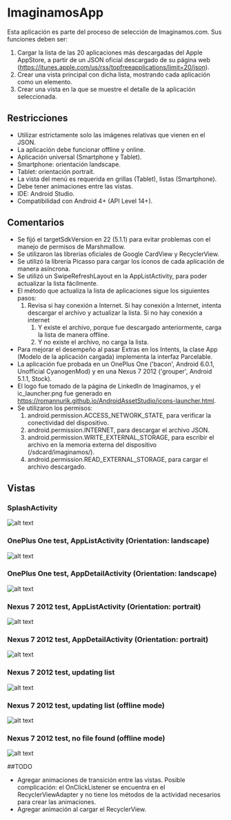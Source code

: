 # ImaginamosApp
Esta aplicación es parte del proceso de selección de Imaginamos.com.
Sus funciones deben ser:

1. Cargar la lista de las 20 aplicaciones más descargadas del Apple AppStore, a partir de un JSON oficial descargado de su página web (https://itunes.apple.com/us/rss/topfreeapplications/limit=20/json).
2. Crear una vista principal con dicha lista, mostrando cada aplicación como un elemento.
3. Crear una vista en la que se muestre el detalle de la aplicación seleccionada.

## Restricciones
* Utilizar estrictamente solo las imágenes relativas que vienen en el JSON.
* La aplicación debe funcionar offline y online.
* Aplicación universal (Smartphone y Tablet).
* Smartphone: orientación landscape.
* Tablet: orientación portrait.
* La vista del menú es requerida en grillas (Tablet), listas (Smartphone).
* Debe tener animaciones entre las vistas.
* IDE: Android Studio.
* Compatibilidad con Android 4+ (API Level 14+).

## Comentarios
* Se fijó el targetSdkVersion en 22 (5.1.1) para evitar problemas con el manejo de permisos de Marshmallow.
* Se utilizaron las librerías oficiales de Google CardView y RecyclerView.
* Se utilizó la librería Picasso para cargar los íconos de cada aplicación de manera asíncrona.
* Se utilizó un SwipeRefreshLayout en la AppListActivity, para poder actualizar la lista fácilmente.
* El método que actualiza la lista de aplicaciones sigue los siguientes pasos:
  1. Revisa si hay conexión a Internet. Si hay conexión a Internet, intenta descargar el archivo y actualizar la lista. Si no hay conexión a internet
      1. Y existe el archivo, porque fue descargado anteriormente, carga la lista de manera offline.
      2. Y no existe el archivo, no carga la lista.
* Para mejorar el desempeño al pasar Extras en los Intents, la clase App (Modelo de la aplicación cargada) implementa la interfaz Parcelable.
* La aplicación fue probada en un OnePlus One ('bacon', Android 6.0.1, Unofficial CyanogenMod) y en una Nexus 7 2012 ('grouper', Android 5.1.1, Stock).
* El logo fue tomado de la página de LinkedIn de Imaginamos, y el ic_launcher.png fue generado en https://romannurik.github.io/AndroidAssetStudio/icons-launcher.html.
* Se utilizaron los permisos:
  1. android.permission.ACCESS_NETWORK_STATE, para verificar la conectividad del dispositivo.
  2. android.permission.INTERNET, para descargar el archivo JSON.
  3. android.permission.WRITE_EXTERNAL_STORAGE, para escribir el archivo en la memoria externa del dispositivo (/sdcard/imaginamos/).
  4. android.permission.READ_EXTERNAL_STORAGE, para cargar el archivo descargado.

## Vistas
### SplashActivity
![alt text](http://i.imgur.com/FqpN2gZ.png "SplashActivity")
### OnePlus One test, AppListActivity (Orientation: landscape)
![alt text](http://i.imgur.com/ffQDfCP.png "OnePlus One test, AppListActivity (Orientation: landscape)")
### OnePlus One test, AppDetailActivity (Orientation: landscape)
![alt text](http://i.imgur.com/fo4XBRA.png "OnePlus One test, AppDetailActivity (Orientation: landscape)")
### Nexus 7 2012 test, AppListActivity (Orientation: portrait)
![alt text](http://i.imgur.com/Y0196FO.png "Nexus 7 2012 test, AppListActivity  (Orientation: portrait)")
### Nexus 7 2012 test, AppDetailActivity (Orientation: portrait) 
![alt text](http://i.imgur.com/qfqLmcP.png "Nexus 7 2012 test, AppDetailActivity (Orientation: portrait) ")
### Nexus 7 2012 test, updating list 
![alt text](http://i.imgur.com/gyMKZhW.png "Nexus 7 2012 test, updating list")
### Nexus 7 2012 test, updating list (offline mode) 
![alt text](http://i.imgur.com/kR29MqU.png "Nexus 7 2012 test, updating list (offline mode)")
### Nexus 7 2012 test, no file found (offline mode)
![alt text](http://i.imgur.com/J3amfeg.png "Nexus 7 2012 test, no file found (offline mode)")

##TODO
* Agregar animaciones de transición entre las vistas. Posible complicación: el OnClickListener se encuentra en el RecyclerViewAdapter y no tiene los métodos de la actividad necesarios para crear las animaciones.
* Agregar animación al cargar el RecyclerView.
